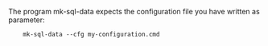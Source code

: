 
The program mk-sql-data expects the configuration file you have written as parameter:
```
    mk-sql-data --cfg my-configuration.cmd
```



